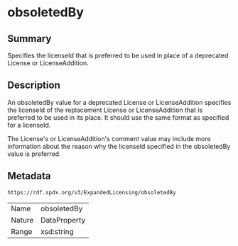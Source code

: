 <!-- Automatically generated by spec-parser v2.0.0 on 2024-01-12T14:00:21.817658+00:00 -->
<!-- SPDX-License-Identifier: Community-Spec-1.0 -->

# obsoletedBy

## Summary

Specifies the licenseId that is preferred to be used in place of a deprecated
License or LicenseAddition.


## Description

An obsoletedBy value for a deprecated License or LicenseAddition specifies
the licenseId of the replacement License or LicenseAddition that is preferred
to be used in its place. It should use the same format as specified for a
licenseId.

The License's or LicenseAddition's comment value may include more information
about the reason why the licenseId specified in the obsoletedBy value is
preferred.


## Metadata

`https://rdf.spdx.org/v3/ExpandedLicensing/obsoletedBy`


| | |
|---|---|
| Name | obsoletedBy |
| Nature | DataProperty |
| Range | xsd:string |





